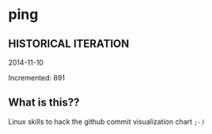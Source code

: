 # ping

## HISTORICAL ITERATION
2014-11-10

Incremented: 891

## What is this?? 
Linux skills to hack the github commit visualization chart `;-)`
